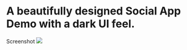 # A beautifully designed Social App Demo with a dark UI feel.

Screenshot
![](https://github.com/bunifu-framework/Social-APP-Dark-UI/blob/master/sc.PNG)

